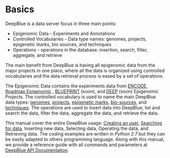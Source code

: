 # Basics
DeepBlue is a data server focus in three main points: 
 * Epigenomic Data - Experiments and Annotations
 * Controlled Vocabularies - Data type names: genomes, projects, epigenetic marks, bio sources, and techniques
 * Operations - operations in the database: insertion, search, filter, aggregate, and retrieve

The main benefit from DeepBlue is having all epigenomic data from the major projects in one place, where all the data is organized using controlled vocabularies and the data retrieval process is eased by a set of operations.

The Epigenomic Data contains the experiments data from [ENCODE](https://www.genome.gov/encode/), [Roadmap Epigenomic](http://www.roadmapepigenomics.org/) , [BLUEPRINT](http://www.blueprint-epigenome.eu/) (soon), and [DEEP](http://www.deutsches-epigenom-programm.de/epigenomics/) (soon) Epigenomic Projects.
The controlled vocabulary is used to name the main DeepBlue data types: [genomes](../02-data-types/genomes.md), [projects](../02-data-types/projects.md), [epigenetic marks](../02-data-types/epigenetic-marks.md), [bio-sources](../02-data-types/bio-sources.md), and [techniques](../02-data-types/techniques.md). The operations are used to insert data into DeepBlue, list and search the data, filter the data, aggregate the data, and retrieve the data.

This manual cover the entire DeepBlue usage: [Creating an user](creating-user.md), [Searching for data](searching.md), Inserting new data, Selecting data, Operating the data, and Retrieving data. The coding examples are written in *Python 2.7* but they can be easily adapted to others programming language. Along with this manual, we provide a reference guide with all commands and parameters at [DeepBlue API Documentation](http://deepblue.mpi-inf.mpg.de/api.html).
